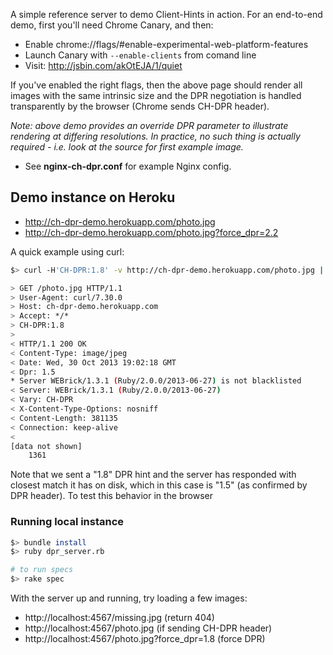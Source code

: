 A simple reference server to demo Client-Hints in action. For an end-to-end demo, first you'll need Chrome Canary, and then:

* Enable chrome://flags/#enable-experimental-web-platform-features
* Launch Canary with `--enable-clients` from comand line
* Visit: http://jsbin.com/akOtEJA/1/quiet

If you've enabled the right flags, then the above page should render all images with the same intrinsic size and the DPR negotiation is handled transparently by the browser (Chrome sends CH-DPR header).

_Note: above demo provides an override DPR parameter to illustrate rendering at differing resolutions. In practice, no such thing is actually required - i.e. look at the source for first example image._

* See **nginx-ch-dpr.conf** for example Nginx config.


## Demo instance on Heroku

* http://ch-dpr-demo.herokuapp.com/photo.jpg
* http://ch-dpr-demo.herokuapp.com/photo.jpg?force_dpr=2.2

A quick example using curl:

```bash
$> curl -H'CH-DPR:1.8' -v http://ch-dpr-demo.herokuapp.com/photo.jpg | wc -l

> GET /photo.jpg HTTP/1.1
> User-Agent: curl/7.30.0
> Host: ch-dpr-demo.herokuapp.com
> Accept: */*
> CH-DPR:1.8
>
< HTTP/1.1 200 OK
< Content-Type: image/jpeg
< Date: Wed, 30 Oct 2013 19:02:18 GMT
< Dpr: 1.5
* Server WEBrick/1.3.1 (Ruby/2.0.0/2013-06-27) is not blacklisted
< Server: WEBrick/1.3.1 (Ruby/2.0.0/2013-06-27)
< Vary: CH-DPR
< X-Content-Type-Options: nosniff
< Content-Length: 381135
< Connection: keep-alive
<
[data not shown]
    1361
```

Note that we sent a "1.8" DPR hint and the server has responded with closest
match it has on disk, which in this case is "1.5" (as confirmed by DPR header). To test this behavior in the browser


### Running local instance

```bash
$> bundle install
$> ruby dpr_server.rb

# to run specs
$> rake spec
```

With the server up and running, try loading a few images:

* http://localhost:4567/missing.jpg (return 404)
* http://localhost:4567/photo.jpg (if sending CH-DPR header)
* http://localhost:4567/photo.jpg?force_dpr=1.8 (force DPR)

